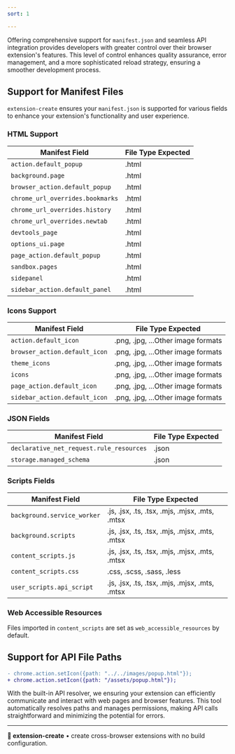 ```yaml
---
sort: 1

---
```


<!-- 
AUTHOR HIT: Core Features are the "extension" plugins in the webpack-config
-->

Offering comprehensive support for `manifest.json` and seamless API integration provides developers with greater control over their browser extension's features. This level of control enhances quality assurance, error management, and a more sophisticated reload strategy, ensuring a smoother development process.

## Support for Manifest Files

`extension-create` ensures your `manifest.json` is supported for various fields to enhance your extension's functionality and user experience.

### HTML Support

| Manifest Field                   | File Type Expected |
|----------------------------------|--------------------|
| `action.default_popup`           | .html               |
| `background.page`                | .html               |
| `browser_action.default_popup`   | .html               |
| `chrome_url_overrides.bookmarks` | .html               |
| `chrome_url_overrides.history`   | .html               |
| `chrome_url_overrides.newtab`    | .html               |
| `devtools_page`                  | .html               |
| `options_ui.page`                | .html               |
| `page_action.default_popup`      | .html               |
| `sandbox.pages`                  | .html               |
| `sidepanel`                      | .html               |
| `sidebar_action.default_panel`   | .html               |

### Icons Support

| Manifest Field                 | File Type Expected |
|--------------------------------|--------------------|
| `action.default_icon`          | .png, .jpg, ...Other image formats           |
| `browser_action.default_icon`  | .png, .jpg, ...Other image formats           |
| `theme_icons`                  | .png, .jpg, ...Other image formats           |
| `icons`                        | .png, .jpg, ...Other image formats           |
| `page_action.default_icon`     | .png, .jpg, ...Other image formats           |
| `sidebar_action.default_icon`  | .png, .jpg, ...Other image formats           |

### JSON Fields

| Manifest Field              | File Type Expected |
|-----------------------------|--------------------|
| `declarative_net_request.rule_resources`   | .json               |
| `storage.managed_schema`                   | .json               |

### Scripts Fields

| Manifest Field                 | File Type Expected |
|--------------------------------|--------------------|
| `background.service_worker`    | .js, .jsx, .ts, .tsx, .mjs, .mjsx, .mts, .mtsx |
| `background.scripts`           | .js, .jsx, .ts, .tsx, .mjs, .mjsx, .mts, .mtsx |
| `content_scripts.js`           | .js, .jsx, .ts, .tsx, .mjs, .mjsx, .mts, .mtsx |
| `content_scripts.css`          | .css, .scss, .sass, .less                      |
| `user_scripts.api_script`      | .js, .jsx, .ts, .tsx, .mjs, .mjsx, .mts, .mtsx |

### Web Accessible Resources

Files imported in `content_scripts` are set as `web_accessible_resources` by default.

## Support for API File Paths

```diff
- chrome.action.setIcon({path: "../../images/popup.html"});
+ chrome.action.setIcon({path: "/assets/popup.html"});
```

With the built-in API resolver, we ensuring your extension can efficiently communicate and interact with web pages and browser features. This tool automatically resolves paths and manages permissions, making API calls straightforward and minimizing the potential for errors.

---

**🧩 extension-create** • create cross-browser extensions with no build configuration.
